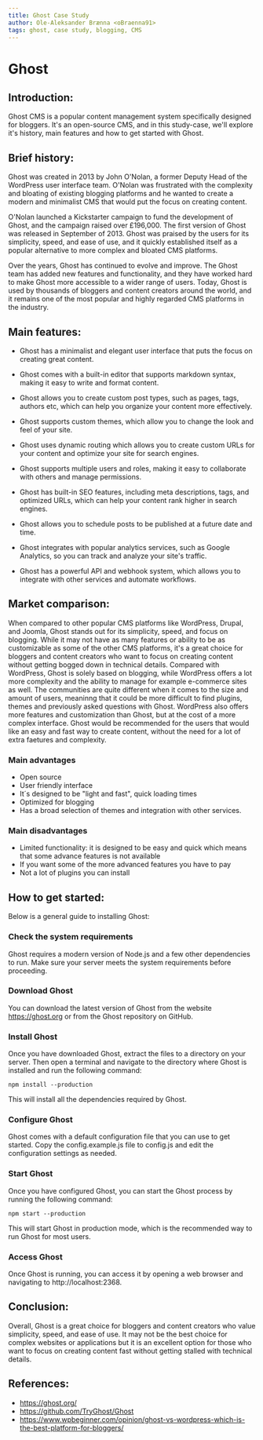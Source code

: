 ```yaml
---
title: Ghost Case Study
author: Ole-Aleksander Brænna <oBraenna91>
tags: ghost, case study, blogging, CMS
---
```

  
# Ghost
  
  
## Introduction:
Ghost CMS is a popular content management system specifically designed for bloggers.
It's an open-source CMS, and in this study-case, we'll explore it's history, main features and how to get started with Ghost.

## Brief history:  
Ghost was created in 2013 by John O'Nolan, a former Deputy Head of the WordPress user interface team.
O'Nolan was frustrated with the complexity and bloating of existing blogging platforms and he wanted to create a modern and minimalist CMS that would put
the focus on creating content.
  
O'Nolan launched a Kickstarter campaign to fund the development of Ghost, and the campaign raised over £196,000.
The first version of Ghost was released in September of 2013.
Ghost was praised by the users for its simplicity, speed, and ease of use, and it quickly established itself as a popular alternative to more complex and bloated CMS platforms.

Over the years, Ghost has continued to evolve and improve. The Ghost team has added new features and functionality, and they have worked hard to make Ghost more 
accessible to a wider range of users. Today, Ghost is used by thousands of bloggers and content creators around the world, and it remains one of the most popular
and highly regarded CMS platforms in the industry.

## Main features:
  
- Ghost has a minimalist and elegant user interface that puts the focus on creating great content.

- Ghost comes with a built-in editor that supports markdown syntax, making it easy to write and format content.

- Ghost allows you to create custom post types, such as pages, tags, authors etc, which can help you organize your content more effectively.

- Ghost supports custom themes, which allow you to change the look and feel of your site.

- Ghost uses dynamic routing which allows you to create custom URLs for your content and optimize your site for search engines.

- Ghost supports multiple users and roles, making it easy to collaborate with others and manage permissions.

- Ghost has built-in SEO features, including meta descriptions, tags, and optimized URLs, which can help your content rank higher in search engines.

- Ghost allows you to schedule posts to be published at a future date and time.

- Ghost integrates with popular analytics services, such as Google Analytics, so you can track and analyze your site's traffic.

- Ghost has a powerful API and webhook system, which allows you to integrate with other services and automate workflows.


## Market comparison:
When compared to other popular CMS platforms like WordPress, Drupal, and Joomla, Ghost stands out for its simplicity, speed, and focus on blogging.
While it may not have as many features or ability to be as customizable as some of the other CMS platforms, it's a great choice for bloggers and content creators
who want to focus on creating content without getting bogged down in technical details.
Compared with WordPress, Ghost is solely based on blogging, while WordPress offers a lot more complexity and the ability to manage for example e-commerce sites as well. The communities are quite different when it comes to the size and amount of users, meaninng that it could be more difficult to
find plugins, themes and previously asked questions with Ghost. WordPress also offers more features and customization than Ghost, but at the cost of a more complex interface. Ghost would be recommended for the users that would like an easy and fast way to create content, without the need for a lot of extra faetures and complexity. 
  
### Main advantages
- Open source
- User friendly interface
- It´s designed to be "light and fast", quick loading times
- Optimized for blogging
- Has a broad selection of themes and integration with other services.
  
### Main disadvantages
- Limited functionality: it is designed to be easy and quick which means that some advance features is not available
- If you want some of the more advanced features you have to pay
- Not a lot of plugins you can install
  

## How to get started:
Below is a general guide to installing Ghost:

### Check the system requirements 
Ghost requires a modern version of Node.js and a few other dependencies to run. Make sure your server meets the system requirements before proceeding.

### Download Ghost 
You can download the latest version of Ghost from the website https://ghost.org or from the Ghost repository on GitHub.

### Install Ghost
Once you have downloaded Ghost, extract the files to a directory on your server. Then open a terminal and navigate to the directory where Ghost is installed and run the following command:

```
npm install --production
```
  
This will install all the dependencies required by Ghost.

### Configure Ghost 
Ghost comes with a default configuration file that you can use to get started. Copy the config.example.js file to config.js and edit the configuration settings as needed.

### Start Ghost
Once you have configured Ghost, you can start the Ghost process by running the following command:

```
npm start --production
```
  
This will start Ghost in production mode, which is the recommended way to run Ghost for most users.

### Access Ghost
Once Ghost is running, you can access it by opening a web browser and navigating to http://localhost:2368.


## Conclusion:
Overall, Ghost is a great choice for bloggers and content creators who value simplicity, speed, and ease of use. It may not be the best choice for complex websites or applications but it is an excellent option for those who want to focus on creating content fast without getting stalled with technical details.

## References:

- https://ghost.org/
- https://github.com/TryGhost/Ghost
- https://www.wpbeginner.com/opinion/ghost-vs-wordpress-which-is-the-best-platform-for-bloggers/

